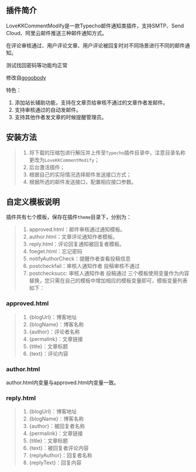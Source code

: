 ## 插件简介

LoveKKCommentModify是一款Typecho邮件通知类插件，支持SMTP、Send Cloud、阿里云邮件推送三种邮件通知方式。

在评论审核通过、用户评论文章、用户评论被回复时对不同场景进行不同的邮件通知。

测试找回密码等功能均正常

修改自[gogobody](https://github.com/gogobody/LoveKKCommentModify)

特色：  
1. 添加站长辅助功能，支持在文章页给审核不通过的文章作者发邮件。 
2. 支持审核通过的自动发邮件。
3. 支持其他作者发文章的时候提醒管理员。


## 安装方法

> 1. 将下载的压缩包进行解压并上传至`Typecho`插件目录中，注意目录名称更改为`LoveKKCommentModify`；
> 2. 后台激活插件；
> 3. 根据自己的实际情况选择邮件发送接口方式；
> 4. 根据所选的邮件发送接口，配置相应接口参数。

## 自定义模板说明

插件共有七个模板，保存在插件`theme`目录下，分别为：

> 1. approved.html：邮件审核通过通知模板。
> 2. author.html：文章评论通知作者模板。
> 3. reply.html：评论回复通知被回复者模板。
> 4. foeget.html：忘记密码
> 5. notifyAuthorCheck：提醒作者查看投稿信息
> 6. postcheckfail：审核人通知作者 投稿审核不通过
> 7. postchecksucc: 审核人通知作者 投稿通过
三个模板使用变量作为内容替换，您只需在自己的模板中增加相应的模板变量即可，模板变量列表如下：

### approved.html

> 1. {blogUrl}：博客地址
> 2. {blogName}：博客名称
> 3. {author}：评论者名称
> 4. {permalink}：文章链接
> 5. {title}：文章标题
> 6. {text}：评论内容

### author.html

author.html内变量与approved.html内变量一致。

### reply.html

> 1. {blogUrl}：博客地址
> 2. {blogName}：博客名称
> 3. {author}：被回复者名称
> 4. {permalink}：文章链接
> 5. {title}：文章标题
> 6. {text}：被回复者评论内容
> 7. {replyAuthor}：回复者名称
> 8. {replyText}：回复内容